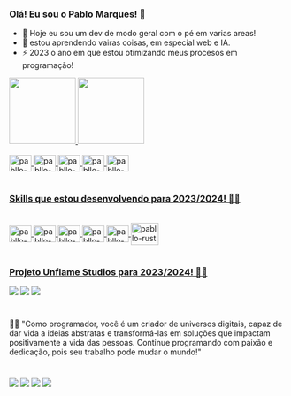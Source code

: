 ### Olá! Eu sou o Pablo Marques! 🤚
- 🔭 Hoje eu sou um dev de modo geral com o pé em varias areas!
- 🌱 estou aprendendo vairas coisas, em especial web e IA.
- ⚡ 2023 o ano em que estou otimizando meus procesos em programação!

<div>
<a href="https://github.com/devpabllo">
<img height="120em" src="https://github-readme-stats.vercel.app/api?username=devpabllo&show_icons=true&theme=onedark&include_all_commits-true&count_private-true"/> <img height="120em" src="https://github-readme-stats.vercel.app/api/top-langs/?username=devpabllo&layout=compact&langs_count-16&theme=onedark"/>
</div>

<div style="display: inLine_block"><br>
  <img align="center" alt="pabllo-python" height="30" width="40" src="https://cdn.jsdelivr.net/gh/devicons/devicon/icons/python/python-original.svg">
  <img align="center" alt="pabllo-canva" height="30" width="40" src="https://cdn.jsdelivr.net/gh/devicons/devicon/icons/canva/canva-original.svg">
  <img align="center" alt="pabllo-java" height="30" width="40" src="https://cdn.jsdelivr.net/gh/devicons/devicon/icons/java/java-original.svg">
  <img align="center" alt="pabllo-leo.ai" height="30" width="40" src="https://leonardo-cdn.b-cdn.net/wp-content/uploads/2022/11/leaonardo-logo.svg">
  <img align="center" alt="pabllo-jscript" height="30" width="40" src="https://cdn.jsdelivr.net/gh/devicons/devicon/icons/javascript/javascript-plain.svg">
</div>

#

### Skills que estou desenvolvendo para 2023/2024! 🧑‍💻

<div style="display: inLine_block"><br>
  <img align="center" alt="pabllo-julia" height="30" width="40" src="https://cdn.jsdelivr.net/gh/devicons/devicon/icons/julia/julia-original.svg">
  <img align="center" alt="pabllo-tensorflow" height="30" width="40" src="https://cdn.jsdelivr.net/gh/devicons/devicon/icons/tensorflow/tensorflow-original.svg">
  <img align="center" alt="pabllo-typescript" height="30" width="40" src="https://cdn.jsdelivr.net/gh/devicons/devicon/icons/typescript/typescript-plain.svg">
  <img align="center" alt="pabllo-html5" height="30" width="40" src="https://cdn.jsdelivr.net/gh/devicons/devicon/icons/html5/html5-plain.svg">
  <img align="center" alt="pabllo-css3" height="30" width="40" src="https://cdn.jsdelivr.net/gh/devicons/devicon/icons/css3/css3-plain.svg">
  <img align="center" alt="pabllo-rust" height="40" width="50" src="https://cdn.jsdelivr.net/gh/devicons/devicon/icons/rust/rust-plain.svg">
</div>

#

### Projeto Unflame Studios para 2023/2024! 👨‍💻
<div>
<a href="" target="_blank"><img src="editando" target="_blank"></a>
<a href="https://www.youtube.com/@Unflamestudios" target="_blank"><img src="https://img.shields.io/badge/YouTube-FF0000?style=for-the-badge&logo=youtube&logoColor=white" target="_blank"></a>
<a href="https://discord.gg/7yYykabkk6" target="_blank"><img src="https://img.shields.io/badge/Discord-7289DA?style=for-the-badge&logo=discord&logoColor=white" target="_blank"></a>
</div>

#
  
👨‍💻 "Como programador, você é um criador de universos digitais, capaz de dar vida a ideias abstratas e transformá-las em soluções que impactam positivamente a vida das pessoas. Continue programando com paixão e dedicação, pois seu trabalho pode mudar o mundo!"

#

<div>
<a href="mailto:pablodevmarques@gmail.com" target="_blank"><img src="https://img.shields.io/badge/Gmail-D14836?style=for-the-badge&logo=gmail&logoColor=white" target="_blank"></a>
<a href="https://t.me/Darkdevv" target="_blank"><img src="https://img.shields.io/badge/Telegram-2CA5E0?style=for-the-badge&logo=telegram&logoColor=white" target="_blank"></a>
<a href="https://www.instagram.com/the_phabllo" target="_blank"><img src="https://img.shields.io/badge/Instagram-E4405F?style=for-the-badge&logo=instagram&logoColor=white" target="_blank"></a>
<a href="https://www.linkedin.com/in/pablo-gustavo-marques-b42906270" target="_blank"><img src="https://img.shields.io/badge/LinkedIn-0077B5?style=for-the-badge&logo=linkedin&logoColor=white" target="_blank"></a>
</div>
